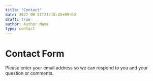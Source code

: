 ```yaml
---
title: "Contact"
date: 2022-08-31T21:18:45+09:00
draft: true
author: Author Name
type: contact
---
```


# Contact Form

Please enter your email address so we can respond to you and your question or comments.
